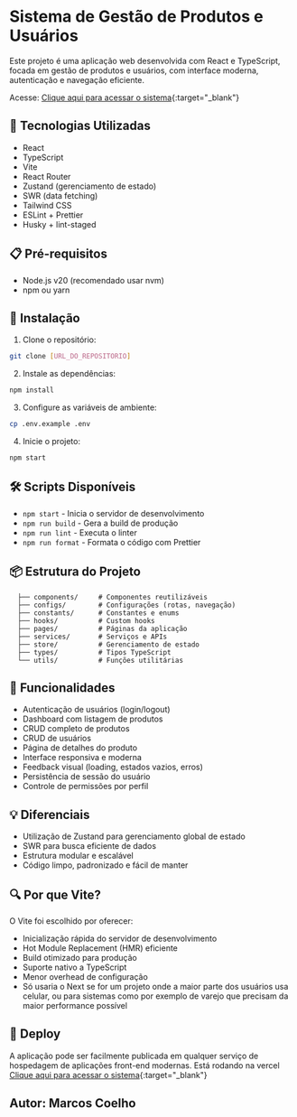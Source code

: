 # Sistema de Gestão de Produtos e Usuários

Este projeto é uma aplicação web desenvolvida com React e TypeScript, focada em gestão de produtos e usuários, com interface moderna, autenticação e navegação eficiente.

Acesse: [Clique aqui para acessar o sistema](https://teste-tecnico-aiva-1.vercel.app/sign-in){:target="_blank"}

## 🚀 Tecnologias Utilizadas

- React
- TypeScript
- Vite
- React Router
- Zustand (gerenciamento de estado)
- SWR (data fetching)
- Tailwind CSS
- ESLint + Prettier
- Husky + lint-staged

## 📋 Pré-requisitos

- Node.js v20 (recomendado usar nvm)
- npm ou yarn

## 🔧 Instalação

1. Clone o repositório:
```bash
git clone [URL_DO_REPOSITORIO]
```

2. Instale as dependências:
```bash
npm install
```

3. Configure as variáveis de ambiente:
```bash
cp .env.example .env
```

4. Inicie o projeto:
```bash
npm start
```

## 🛠️ Scripts Disponíveis

- `npm start` - Inicia o servidor de desenvolvimento
- `npm run build` - Gera a build de produção
- `npm run lint` - Executa o linter
- `npm run format` - Formata o código com Prettier

## 📦 Estrutura do Projeto

```src/
  ├── components/     # Componentes reutilizáveis
  ├── configs/        # Configurações (rotas, navegação)
  ├── constants/      # Constantes e enums
  ├── hooks/          # Custom hooks
  ├── pages/          # Páginas da aplicação
  ├── services/       # Serviços e APIs
  ├── store/          # Gerenciamento de estado
  ├── types/          # Tipos TypeScript
  └── utils/          # Funções utilitárias
```

## 🎯 Funcionalidades

- Autenticação de usuários (login/logout)
- Dashboard com listagem de produtos
- CRUD completo de produtos
- CRUD de usuários
- Página de detalhes do produto
- Interface responsiva e moderna
- Feedback visual (loading, estados vazios, erros)
- Persistência de sessão do usuário
- Controle de permissões por perfil

## 💡 Diferenciais

- Utilização de Zustand para gerenciamento global de estado
- SWR para busca eficiente de dados
- Estrutura modular e escalável
- Código limpo, padronizado e fácil de manter

## 🔍 Por que Vite?

O Vite foi escolhido por oferecer:
- Inicialização rápida do servidor de desenvolvimento
- Hot Module Replacement (HMR) eficiente
- Build otimizado para produção
- Suporte nativo a TypeScript
- Menor overhead de configuração
- Só usaria o Next se for um projeto onde a maior parte dos usuários usa celular, ou para sistemas como por exemplo de varejo que precisam da maior performance possível

## 🚀 Deploy

A aplicação pode ser facilmente publicada em qualquer serviço de hospedagem de aplicações front-end modernas.
Está rodando na vercel [Clique aqui para acessar o sistema](https://teste-tecnico-aiva-1.vercel.app/sign-in){:target="_blank"}

## Autor: Marcos Coelho

